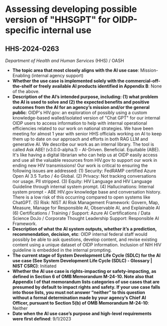 # Assessing developing possible version of "HHSGPT" for OIDP-specific internal use
## HHS-2024-0263
_Department of Health and Human Services_ (HHS) / OASH


+ **The topic area that most closely aligns with the AI use case**: Mission-Enabling (internal agency support)
+ **Whether the use case is implemented solely with the commercial-off-the-shelf or freely available AI products identified in Appendix B**: None of the above.
+ **Description of the AI’s intended purpose, including: (1) what problem the AI is used to solve and (2) the expected benefits and positive outcomes from the AI for an agency’s mission and/or the general public**: OIDP's HIV.gov: an exploration of possibly using a custom knowledge-based walled/isolated version of "Chat GPT" for our internal OIDP users to access information to help with internal operational efficiencies related to our work on national strategies.  We have been meeting for almost 1 year with senior HHS officials working on AI to keep them up to date on our approach and efforts in both RAG LLM and generative AI. We describe our work as an internal library. The tool is called Ask ABE! (v3.0.0-alpha.1) - AI-Driven. Beneficial. Equitable (ABE). It's like having a digital librarian who can help us at OIDP easily access and use all the valuable resources from HIV.gov to support our work in ending new HIV transmissions! Our work is critical to ensuring the following issues are addressed: (1) Security: FedRAMP certified Azure Open AI 3.5 Turbo / 4o Global. (2) Privacy: Not tracking conversations nor usage. PII stripped. (3) Equity: HIV Language and HIV Language Guideline through internal system prompt. (4) Hallucinations: Internal system prompt  - ABE HIV.gov knowledge base and conversation history. There is a low risk of this occurring compared to open systems like ChatGPT. (5) Risk: NIST AI Risk Management Framework: Govern, Map, Measure, Manage for Responsible AI, Observable AI, and Explainable AI (6) Certifications / Training / Support: Azure AI Certifications / Data Science DoJo / Corporate Thought Leadership Support: Responsible AI Framework.
+ **Description of what the AI system outputs, whether it’s a prediction, recommendation, decision, etc**: OIDP internal federal staff would possibly be able to ask questions, develop content, and revise existing content using a unique dataset of OIDP information. Inclusion of NIH HIV guideline is embedded in the internal prompting.
+ **The current stage of System Development Life Cycle (SDLC) for the AI use case (See System Development Life Cycle (SDLC) - Glossary | NIST CSRC)**: Initiated
+ **Whether the AI use case is rights-impacting or safety-impacting, as defined in Section 6 of OMB Memorandum M-24-10. Note also that Appendix I of that memorandum lists categories of use cases that are presumed by default to impact rights and safety. If your use case falls into those lists, you must not answer “neither” to this question without a formal determination made by your agency’s Chief AI Officer, pursuant to Section 5(b) of OMB Memorandum M-24-10**: Neither
+ **Date when the AI use case’s purpose and high-level requirements were first defined**: 9/1/2023